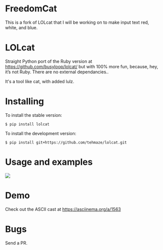 # FreedomCat
This is a fork of LOLcat that I will be working on to make input text red, white, and blue.









LOLcat
======

Straight Python port of the Ruby version at https://github.com/busyloop/lolcat/
but with 100% more fun, because, hey, it’s not Ruby. There are no external dependancies..

It's a tool like cat, with added lulz.


Installing
==========

To install the stable version:

    $ pip install lolcat


To install the development version:

    $ pip install git+https://github.com/tehmaze/lolcat.git


Usage and examples
==================

![](https://github.com/tehmaze/lolcat/raw/master/lolcat.png)


Demo
====

Check out the ASCII cast at https://asciinema.org/a/1563


Bugs
====

Send a PR.
